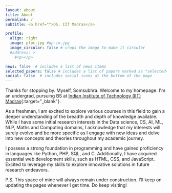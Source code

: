 ```yaml
---
layout: about
title: About
permalink: /
subtitle: <a href="">DS, IIT Madras</a>

profile:
  align: right
  image: pfpc.jpg #dp-in.jpg
  image_circular: false # crops the image to make it circular
  #address: >
    #<p></p>

news: false  # includes a list of news items
selected_papers: false # includes a list of papers marked as "selected={true}"
social: false  # includes social icons at the bottom of the page
---
```

Thanks for stopping by. Myself, Somsubhra. Welcome to my homepage. I'm an undergrad, pursuing BS at [Indian Institute of Technology (IIT) Madras](https://study.iitm.ac.in){:target="_blank"}.
                        
 
As a freshman, I am excited to explore various courses in this field to gain a deeper understanding of the breadth and depth of knowledge available. While I have some initial research interests in the Data science, CS, AI, ML, NLP, Maths and Computing domains, I acknowledge that my interests will surely evolve and be more specific as I engage with new ideas and delve into new concepts and theories throughout my academic journey.

I possess a strong foundation in programming and have gained proficiency in languages like Python, PHP, SQL, and C. Additionally, I have acquired essential web development skills, such as HTML, CSS, and JavaScript. Excited to leverage my skills to explore innovative solutions in future research endeavors.

P.S. This space of mine will always remain under construction. I'll keep on updating the pages whenever I get time. Do keep visiting!

<!-- Write your biography here. Tell the world about yourself. Link to your favorite [subreddit](http://reddit.com). You can put a picture in, too. The code is already in, just name your picture `prof_pic.jpg` and put it in the `img/` folder.

Put your address / P.O. box / other info right below your picture. You can also disable any these elements by editing `profile` property of the YAML header of your `_pages/about.md`. Edit `_bibliography/papers.bib` and Jekyll will render your [publications page](/al-folio/publications/) automatically.

Link to your social media connections, too. This theme is set up to use [Font Awesome icons](http://fortawesome.github.io/Font-Awesome/) and [Academicons](https://jpswalsh.github.io/academicons/), like the ones below. Add your Facebook, Twitter, LinkedIn, Google Scholar, or just disable all of them. -->
